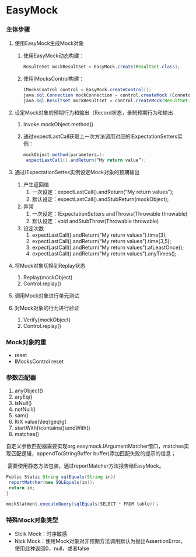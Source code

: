 # EasyMock

### 主体步骤

1. 使用EasyMock生成Mock对象

	1. 使用EasyMock动态构建：

		```java
		ResulteSet mockResultSet = EasyMock.create(ResultSet.class);
		```

	2.  使用IMocksControl构建：

		```java
		IMocksControl control = EasyMock.createControl();
		java.sql.Connection mockConnection = control.createMock (Connetcion.class);
		java.sql.Resultset mockResultset = control.createMock(ResultSet.class);
		```

2. 设定Mock对象的预期行为和输出（Record状态，录制预期行为和输出

	1. Invoke mockObject.method()

	2.  通过expectLastCall获取上一次方法调用对应的IExpectationSetters实例：

		```java
		mockObject.method(parameters…);
		 expectLastCall().andReturn(“My return value”);
		```

3. 通过IExpectationSettes实例设定Mock对象的预期输出
	1. 产生返回值
		1. 一次设定：expectLastCall().andReturn(“My return values”);
		2. 默认设定：expectLastCall().andStubReturn(mockObject);
	2.  异常
		1. 一次设定：IExpectationSetters<T> andThrows(Throwable throwable)
		2. 默认设定：void andStubThrow(Throwable throwable)
	3.  设定次数
		1. expectLastCall().andReturn(“My return values”).time(3);
		2. expectLastCall().andReturn(“My return values”).time(3,5);
		3. expectLastCall().andReturn(“My return values”).atLeastOnce();
		4. expectLastCall().andReturn(“My return values”).anyTimes();
4.  将Mock对象切换到Replay状态
	1. Replay(mockObject)
	2.  Control.replay()
5. 调用Mock对象进行单元测试
6. 对Mock对象的行为进行验证
	1. Verify(mockObject)
	2. Control.replay()

###  Mock对象的重

- reset
- IMocksControl reset

###  参数匹配器

1. anyObject()
2. aryEq()
3. isNull()
4. notNull()
5. sam()
6. lt(X value)\leq\geq\gt
7. startWith)\contains()\endWith()
8. matches()

​	自定义参数匹配器需要实现org.easymock.IArgumentMatcher借口，matches实现匹配逻辑，appendTo(StringBuffer buffer)添加匹配失败的提示的信息；

​	需要使用静态方法包装，通过reportMatcher方法报告给EasyMock。

```JAVA
Public Static String sqlEquals(String in){
 reportMatcher(new SQLEquals(in));
 return in;
}

mockStatment.executeQuery(sqlEquals(SELECT * FROM table))；
```

###  特殊Mock对象类型

- Stcik Mock：时序敏感
- Nick Mock：使用Mock对象对非预期方法调用默认为抛出AssertionError，使用此种返回0，null，或者false
